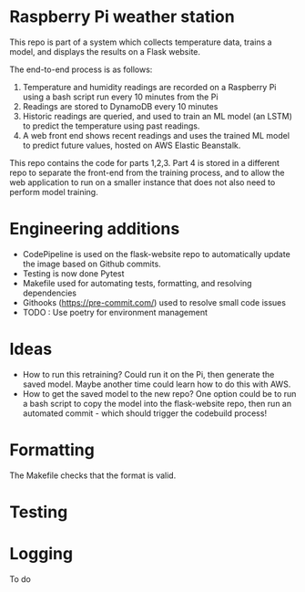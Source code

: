 # Raspberry Pi weather station

This repo is part of a system which collects temperature data, trains a model, and displays the results on a Flask website.

The end-to-end process is as follows:
1. Temperature and humidity readings are recorded on a Raspberry Pi using a bash script run every 10 minutes from the Pi
2. Readings are stored to DynamoDB every 10 minutes
3. Historic readings are queried, and used to train an ML model (an LSTM) to predict the temperature using past readings.
4. A web front end shows recent readings and uses the trained ML model to predict future values, hosted on AWS Elastic Beanstalk.

This repo contains the code for parts 1,2,3. Part 4 is stored in a different repo to separate the front-end from the training process, and to allow the web application to run on a smaller instance that does not also need to perform model training.

# Engineering additions

* CodePipeline is used on the flask-website repo to automatically update the image based on Github commits.
* Testing is now done Pytest
* Makefile used for automating tests, formatting, and resolving dependencies
* Githooks (https://pre-commit.com/) used to resolve small code issues
* TODO : Use poetry for environment management

# Ideas

* How to run this retraining? Could run it on the Pi, then generate the saved model. Maybe another time could learn how to do this with AWS.
* How to get the saved model to the new repo? One option could be to run a bash script to copy the model into the flask-website repo, then run an automated commit - which should trigger the codebuild process!

# Formatting

The Makefile checks that the format is valid.


# Testing


# Logging

To do
